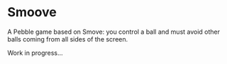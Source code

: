 Smoove
======

A Pebble game based on Smove: you control a ball and must avoid other balls coming from all sides of the screen.

Work in progress…
